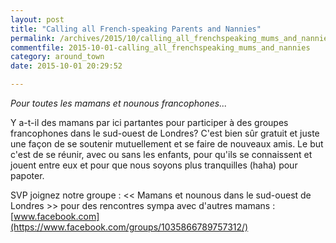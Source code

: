 ```yaml
---
layout: post
title: "Calling all French-speaking Parents and Nannies"
permalink: /archives/2015/10/calling_all_frenchspeaking_mums_and_nannies.html
commentfile: 2015-10-01-calling_all_frenchspeaking_mums_and_nannies
category: around_town
date: 2015-10-01 20:29:52

---
```


*Pour toutes les mamans et nounous francophones...*

Y a-t-il des mamans par ici partantes pour participer à des groupes francophones dans le sud-ouest de Londres? C'est bien sûr gratuit et juste une façon de se soutenir mutuellement et se faire de nouveaux amis. Le but c'est de se réunir, avec ou sans les enfants, pour qu'ils se connaissent et jouent entre eux et pour que nous soyons plus tranquilles (haha) pour papoter.

SVP joignez notre groupe : &lt;&lt; Mamans et nounous dans le sud-ouest de Londres &gt;&gt; pour des rencontres sympa avec d'autres mamans : [www.facebook.com](https://www.facebook.com/groups/1035866789757312/)
